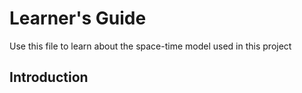 # Learner's Guide

Use this file to learn about the space-time model used in this project

## Introduction
